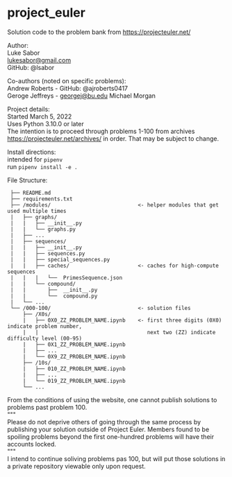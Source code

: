 # project_euler
Solution code to the problem bank from https://projecteuler.net/

Author:  
Luke Sabor  
lukesabor@gmail.com  
GitHub: @lsabor  

Co-authors (noted on specific problems):  
Andrew Roberts - GitHub: @ajroberts0417  
Geroge Jeffreys - georgej@bu.edu
Michael Morgan

Project details:  
Started March 5, 2022  
Uses Python 3.10.0 or later  
The intention is to proceed through problems 1-100 from archives https://projecteuler.net/archives/ in order. That may be subject to change.  

Install directions:  
intended for `pipenv`  
run `pipenv install -e .`  

File Structure:  
```/project_euler
 ├── README.md  
 ├── requirements.txt  
 ├── /modules/                            <- helper modules that get used multiple times  
 |   ├── graphs/  
 |   |   ├── __init__.py  
 |   |   └── graphs.py  
 |   ├── ...  
 |   ├── sequences/  
 |   |   ├── __init__.py  
 |   |   ├── sequences.py  
 |   |   ├── special_sequences.py  
 |   |   ├── caches/                      <- caches for high-compute sequences  
 |   |   |   └──  PrimesSequence.json  
 |   |   └── compound/  
 |   |       ├──  __init__.py  
 |   |       └──  compound.py  
 |   └── ...  
 └── /000-100/                            <- solution files
     ├── /X0s/  
     |   ├── 0X0_ZZ_PROBLEM_NAME.ipynb    <- first three digits (0X0) indicate problem number, 
     |   |                                   next two (ZZ) indicate difficulty level (00-95)  
     |   ├── 0X1_ZZ_PROBLEM_NAME.ipynb  
     |   ├── ...  
     |   └── 0X9_ZZ_PROBLEM_NAME.ipynb  
     ├── /10s/  
     |   ├── 010_ZZ_PROBLEM_NAME.ipynb  
     |   ├── ...  
     |   └── 019_ZZ_PROBLEM_NAME.ipynb  
     └── ...  
```


From the conditions of using the website, one cannot publish solutions to problems past problem 100.  
"""  
Please do not deprive others of going through the same process by publishing your solution outside of Project Euler. Members found to be spoiling problems beyond the first one-hundred problems will have their accounts locked.  
"""  
I intend to continue soliving problems pas 100, but will put those solutions in a private repository viewable only upon request.  
